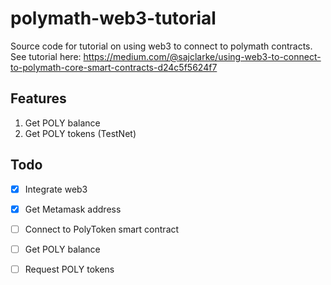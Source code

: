 # polymath-web3-tutorial
Source code for tutorial on using web3 to connect to polymath contracts. See tutorial here: https://medium.com/@sajclarke/using-web3-to-connect-to-polymath-core-smart-contracts-d24c5f5624f7

## Features
1. Get POLY balance
2. Get POLY tokens (TestNet)

## Todo
- [x] Integrate web3
- [x] Get Metamask address
- [ ] Connect to PolyToken smart contract
- [ ] Get POLY balance
- [ ] Request POLY tokens

